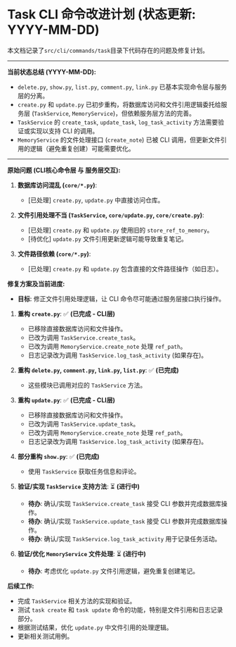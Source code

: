 # Task CLI 命令改进计划 (状态更新: YYYY-MM-DD)

本文档记录了`src/cli/commands/task`目录下代码存在的问题及修复计划。

---

**当前状态总结 (YYYY-MM-DD):**

* `delete.py`, `show.py`, `list.py`, `comment.py`, `link.py` 已基本实现命令层与服务层的分离。
* `create.py` 和 `update.py` 已初步重构，将数据库访问和文件引用逻辑委托给服务层 (`TaskService`, `MemoryService`)，但依赖服务层方法的完善。
* `TaskService` 的 `create_task`, `update_task`, `log_task_activity` 方法需要验证或实现以支持 CLI 的调用。
* `MemoryService` 的文件处理接口 (`create_note`) 已被 CLI 调用，但更新文件引用的逻辑（避免重复创建）可能需要优化。

---

**原始问题 (CLI核心命令层 与 服务层交互):**

1. **数据库访问混乱 (`core/*.py`)**:
    * [已处理] `create.py`, `update.py` 中直接访问仓库。

2. **文件引用处理不当 (`TaskService`, `core/update.py`, `core/create.py`)**:
    * [已处理] `create.py` 和 `update.py` 使用旧的 `store_ref_to_memory`。
    * [待优化] `update.py` 文件引用更新逻辑可能导致重复笔记。

3. **文件路径依赖 (`core/*.py`)**:
    * [已处理] `create.py` 和 `update.py` 包含直接的文件路径操作（如日志）。

**修复方案及当前进度:**

* **目标**: 修正文件引用处理逻辑，让 CLI 命令尽可能通过服务层接口执行操作。

1. **重构 `create.py`**: ✅ **(已完成 - CLI层)**
    * 已移除直接数据库访问和文件操作。
    * 已改为调用 `TaskService.create_task`。
    * 已改为调用 `MemoryService.create_note` 处理 `ref_path`。
    * 日志记录改为调用 `TaskService.log_task_activity` (如果存在)。

2. **重构 `delete.py`, `comment.py`, `link.py`, `list.py`**: ✅ **(已完成)**
    * 这些模块已调用对应的 `TaskService` 方法。

3. **重构 `update.py`**: ✅ **(已完成 - CLI层)**
    * 已移除直接数据库访问和文件操作。
    * 已改为调用 `TaskService.update_task`。
    * 已改为调用 `MemoryService.create_note` 处理 `ref_path`。
    * 日志记录改为调用 `TaskService.log_task_activity` (如果存在)。

4. **部分重构 `show.py`**: ✅ **(已完成)**
    * 使用 `TaskService` 获取任务信息和评论。

5. **验证/实现 `TaskService` 支持方法**: ⏳ **(进行中)**
    * **待办**: 确认/实现 `TaskService.create_task` 接受 CLI 参数并完成数据库操作。
    * **待办**: 确认/实现 `TaskService.update_task` 接受 CLI 参数并完成数据库操作。
    * **待办**: 确认/实现 `TaskService.log_task_activity` 用于记录任务活动。

6. **验证/优化 `MemoryService` 文件处理**: ⏳ **(进行中)**
    * **待办**: 考虑优化 `update.py` 文件引用逻辑，避免重复创建笔记。

**后续工作:**

* 完成 `TaskService` 相关方法的实现和验证。
* 测试 `task create` 和 `task update` 命令的功能，特别是文件引用和日志记录部分。
* 根据测试结果，优化 `update.py` 中文件引用的处理逻辑。
* 更新相关测试用例。
